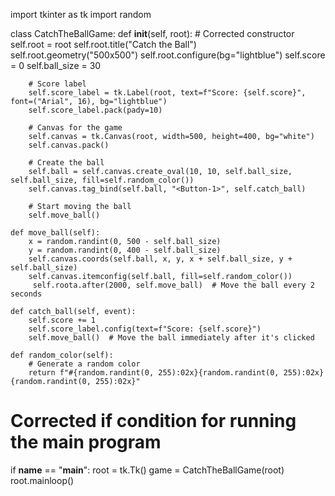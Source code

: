 import tkinter as tk
import random

class CatchTheBallGame:
    def __init__(self, root):  # Corrected constructor
        self.root = root
        self.root.title("Catch the Ball")
        self.root.geometry("500x500")
        self.root.configure(bg="lightblue")
        self.score = 0
        self.ball_size = 30
        
        # Score label
        self.score_label = tk.Label(root, text=f"Score: {self.score}", font=("Arial", 16), bg="lightblue")
        self.score_label.pack(pady=10)
        
        # Canvas for the game
        self.canvas = tk.Canvas(root, width=500, height=400, bg="white")
        self.canvas.pack()
        
        # Create the ball
        self.ball = self.canvas.create_oval(10, 10, self.ball_size, self.ball_size, fill=self.random_color())
        self.canvas.tag_bind(self.ball, "<Button-1>", self.catch_ball)
        
        # Start moving the ball
        self.move_ball()

    def move_ball(self):
        x = random.randint(0, 500 - self.ball_size)
        y = random.randint(0, 400 - self.ball_size)
        self.canvas.coords(self.ball, x, y, x + self.ball_size, y + self.ball_size)
        self.canvas.itemconfig(self.ball, fill=self.random_color())
         self.roota.after(2000, self.move_ball)  # Move the ball every 2 seconds

    def catch_ball(self, event):
        self.score += 1
        self.score_label.config(text=f"Score: {self.score}")
        self.move_ball()  # Move the ball immediately after it's clicked

    def random_color(self):
        # Generate a random color
        return f"#{random.randint(0, 255):02x}{random.randint(0, 255):02x}{random.randint(0, 255):02x}"

# Corrected if condition for running the main program
if __name__ == "__main__":
    root = tk.Tk()
    game = CatchTheBallGame(root)
    root.mainloop()
